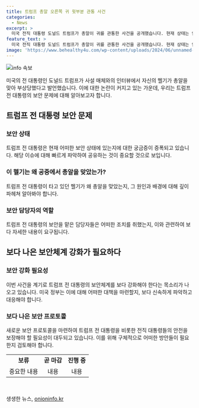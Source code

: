 ```yaml
---
title: 트럼프 총알 오른쪽 귀 윗부분 관통 사건
categories:
  - News
excerpt: >
  미국 전직 대통령 도널드 트럼프가 총알이 귀를 관통한 사건을 공개했습니다. 현재 상태는 안정적이며, 경찰이 사건을 조사 중이라고 밝혔습니다.
feature_text: >
  미국 전직 대통령 도널드 트럼프가 총알이 귀를 관통한 사건을 공개했습니다. 현재 상태는 안정적이며, 경찰이 사건을 조사 중이라고 밝혔습니다.
image: 'https://www.behealthy4u.com/wp-content/uploads/2024/06/unnamed-file.png'
---
```


<p><img src="https://www.behealthy4u.com/wp-content/uploads/2024/06/unnamed-file.png" alt="info 속보" /></p>

<p data-ke-size="size16">미국의 전 대통령인 도널드 트럼프가 사설 매체와의 인터뷰에서 자신의 헬기가 총알을 맞아 부상당했다고 발언했습니다. 이에 대한 논란이 커지고 있는 가운데, 우리는 트럼프 전 대통령의 보안 문제에 대해 알아보고자 합니다.</p>

<h2 data-ke-size="size26">트럼프 전 대통령 보안 문제</h2>

<h3><b>보안 상태</b></h3>

<p data-ke-size="size16">트럼프 전 대통령은 현재 어떠한 보안 상태에 있는지에 대한 궁금증이 증폭되고 있습니다. 해당 이슈에 대해 빠르게 파악하여 공유하는 것이 중요할 것으로 보입니다.</p>

<h3><b>이 헬기는 왜 공중에서 총알을 맞았는가?</b></h3>

<p data-ke-size="size16">트럼프 전 대통령이 타고 있던 헬기가 왜 총알을 맞았는지, 그 원인과 배경에 대해 깊이 파헤쳐 알아봐야 합니다.</p>

<h3><b>보안 담당자의 역할</b></h3>

<p data-ke-size="size16">트럼프 전 대통령의 보안을 맡은 담당자들은 어떠한 조치를 취했는지, 이와 관련하여 보다 자세한 내용이 요구됩니다.</p>

<h2 data-ke-size="size26">보다 나은 보안체계 강화가 필요하다</h2>

<h3><b>보안 강화 필요성</b></h3>

<p data-ke-size="size16">이번 사건을 계기로 트럼프 전 대통령의 보안체계를 보다 강화해야 한다는 목소리가 나오고 있습니다. 미국 정부는 이에 대해 어떠한 대책을 마련할지, 보다 신속하게 파악하고 대응해야 합니다.</p>

<h3><b>보다 나은 보안 프로토콜</b></h3>

<p data-ke-size="size16">새로운 보안 프로토콜을 마련하여 트럼프 전 대통령을 비롯한 전직 대통령들의 안전을 보장해야 할 필요성이 대두되고 있습니다. 이를 위해 구체적으로 어떠한 방안들이 필요한지 검토해야 합니다.</p>

<table>
    <tbody>
        <tr>
            <td style="text-align: center; height: 17px;"><b>보류</b></td>
            <td style="text-align: center; height: 17px;"><b>곧 마감</b></td>
            <td style="text-align: center; height: 17px;"><b>진행 중</b></td>
        </tr>
        <tr>
            <td style="text-align: center;">중요한 내용</td>
            <td style="text-align: center;">내용</td>
            <td style="text-align: center;">내용</td>
        </tr>
    </tbody>
</table>

<p data-ke-size="size16">&nbsp;</p>
생생한 뉴스, <a href="https://onioninfo.kr" rel="dofollow">onioninfo.kr</a>


